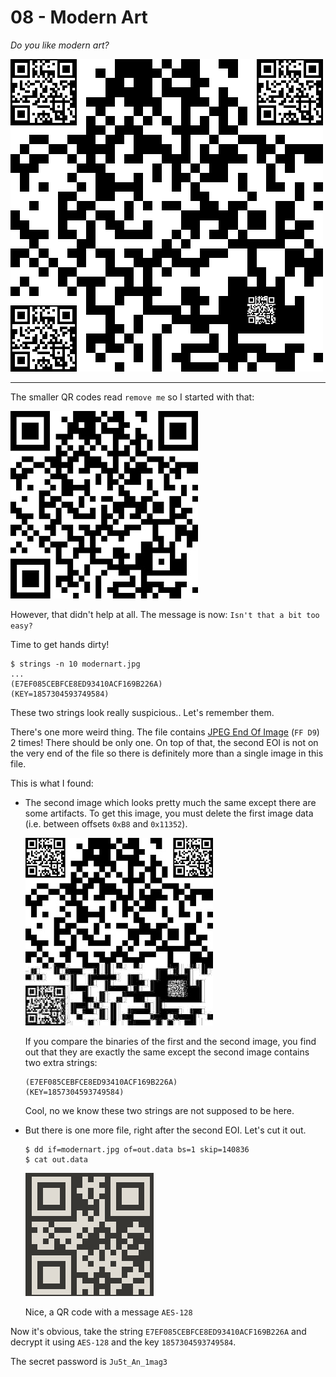 # 08 - Modern Art

*Do you like modern art?*

![modernart.jpg](modernart.jpg)

---

The smaller QR codes read `remove me` so I started with that:

![modernart-fixed.jpg](modernart-fixed.jpg)

However, that didn't help at all. The message is now: `Isn't that a bit too easy?`

Time to get hands dirty!

```
$ strings -n 10 modernart.jpg 
...
(E7EF085CEBFCE8ED93410ACF169B226A)
(KEY=1857304593749584)
```

These  two strings look really suspicious.. Let's remember them.

There's one more weird thing. The file contains
[JPEG End Of Image](https://en.wikipedia.org/wiki/JPEG#Syntax_and_structure) (`FF D9`) 2 times!
There should be only one. On top of that, the second EOI is not on the very end of the file so
there is definitely more than a single image in this file.
 
This is what I found:

- The second image which looks pretty much the same except there are some artifacts.
To get this image, you must delete the first image data (i.e. between offsets `0xB8` and `0x11352`).

  ![modernart2.jpg](modernart2.jpg)
 
  If you compare the binaries of the first and the second image, you find out that they
are exactly the same except the second image contains two extra strings:

  ```
  (E7EF085CEBFCE8ED93410ACF169B226A)
  (KEY=1857304593749584)
  ```
 
  Cool, no we know these two strings are not supposed to be here.
 
- But there is one more file, right after the second EOI. Let's cut it out.
 
  ```
  $ dd if=modernart.jpg of=out.data bs=1 skip=140836
  $ cat out.data
  ```
 
  ![qr.png](qr.png)
 
  Nice, a QR code with a message `AES-128`
 
Now it's obvious, take the string `E7EF085CEBFCE8ED93410ACF169B226A` and decrypt it using
 `AES-128` and the key `1857304593749584`.
 
The secret password is `Ju5t_An_1mag3`